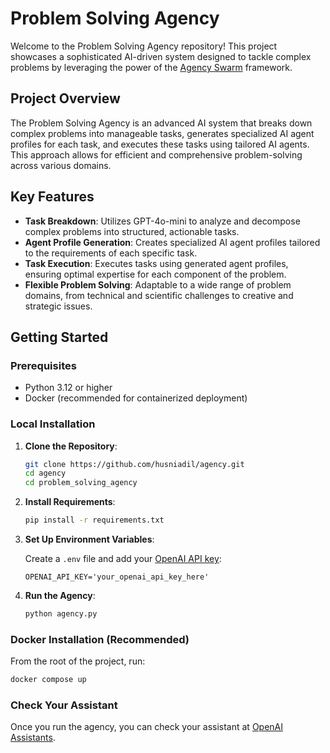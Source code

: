 # Problem Solving Agency

Welcome to the Problem Solving Agency repository! This project showcases a sophisticated AI-driven system designed to tackle complex problems by leveraging the power of the [Agency Swarm](https://github.com/VRSEN/agency-swarm) framework.

## Project Overview

The Problem Solving Agency is an advanced AI system that breaks down complex problems into manageable tasks, generates specialized AI agent profiles for each task, and executes these tasks using tailored AI agents. This approach allows for efficient and comprehensive problem-solving across various domains.

## Key Features

-   **Task Breakdown**: Utilizes GPT-4o-mini to analyze and decompose complex problems into structured, actionable tasks.
-   **Agent Profile Generation**: Creates specialized AI agent profiles tailored to the requirements of each specific task.
-   **Task Execution**: Executes tasks using generated agent profiles, ensuring optimal expertise for each component of the problem.
-   **Flexible Problem Solving**: Adaptable to a wide range of problem domains, from technical and scientific challenges to creative and strategic issues.

## Getting Started

### Prerequisites

-   Python 3.12 or higher
-   Docker (recommended for containerized deployment)

### Local Installation

1. **Clone the Repository**:

    ```bash
    git clone https://github.com/husniadil/agency.git
    cd agency
    cd problem_solving_agency
    ```

2. **Install Requirements**:

    ```bash
    pip install -r requirements.txt
    ```

3. **Set Up Environment Variables**:

    Create a `.env` file and add your [OpenAI API key](https://platform.openai.com/api-keys):

    ```
    OPENAI_API_KEY='your_openai_api_key_here'
    ```

4. **Run the Agency**:

    ```bash
    python agency.py
    ```

### Docker Installation (Recommended)

From the root of the project, run:

```bash
docker compose up
```

### Check Your Assistant

Once you run the agency, you can check your assistant at [OpenAI Assistants](https://platform.openai.com/assistants).
